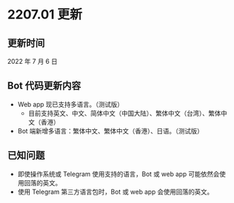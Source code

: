 # 2207.01 更新

## 更新时间
2022 年 7 月 6 日

## Bot 代码更新内容
- Web app 现已支持多语言。（测试版）
  - 目前支持英文、中文、简体中文（中国大陆）、繁体中文（台湾）、繁体中文（香港）
- Bot 端新增多语言：繁体中文、繁体中文（香港）、日语。（测试版）

## 已知问题
- 即使操作系统或 Telegram 使用支持的语言，Bot 或 web app 可能依然会使用回落的英文。
- 使用 Telegram 第三方语言包时，Bot 或 web app 会使用回落的英文。